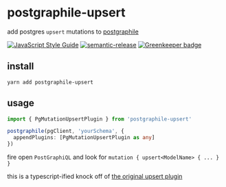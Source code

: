 # postgraphile-upsert

add postgres `upsert` mutations to [postgraphile](https://www.graphile.org/postgraphile)

[![JavaScript Style Guide](https://img.shields.io/badge/code_style-standard-brightgreen.svg)](https://standardjs.com) [![semantic-release](https://img.shields.io/badge/%20%20%F0%9F%93%A6%F0%9F%9A%80-semantic--release-e10079.svg)](https://github.com/semantic-release/semantic-release) [![Greenkeeper badge](https://badges.greenkeeper.io/cdaringe/postgraphile-upsert.svg)](https://greenkeeper.io/)

## install

`yarn add postgraphile-upsert`

## usage

```ts
import { PgMutationUpsertPlugin } from 'postgraphile-upsert'

postgraphile(pgClient, 'yourSchema', {
  appendPlugins: [PgMutationUpsertPlugin as any]
})
```

fire open `PostGraphiQL` and look for `mutation { upsert<ModelName> { ... } }`

this is a typescript-ified knock off of [the original upsert plugin](https://github.com/einarjegorov/graphile-upsert-plugin/blob/master/index.js)

